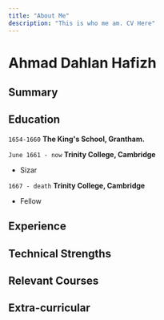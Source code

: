 ```yaml
---
title: "About Me"
description: "This is who me am. CV Here"
---
```


# Ahmad Dahlan Hafizh 

## Summary


## Education


`1654-1660`
__The King's School, Grantham.__

`June 1661 - now`
__Trinity College, Cambridge__

- Sizar

`1667 - death`
__Trinity College, Cambridge__

- Fellow



## Experience 

## Technical Strengths

## Relevant Courses

## Extra-curricular 